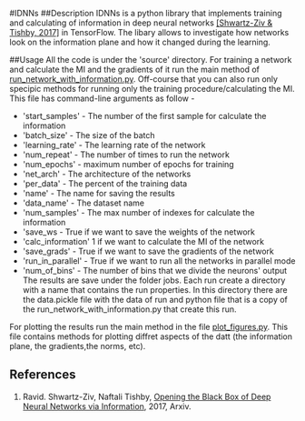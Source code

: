 #IDNNs
##Description
IDNNs is a python library that implements training and calculating of information in deep neural networks [\[Shwartz-Ziv & Tishby, 2017\]](#IDNNs) in TensorFlow. The libary allows to investigate how networks look on the information plane and how it changed during the learning.

##Usage
All the code is under the 'source' directory.
For training a network and calculate the MI and the gradients of it run the main method of [run_network_with_information.py](source/run_network_with_information.py).
Off-course that you can also run only specipic methods for running only the training procedure/calculating the MI.
This file has command-line arguments as follow - 
 - 'start_samples' - The number of the first sample for calculate the information
 - 'batch_size' - The size of the batch
 - 'learning_rate' - The learning rate of the network
 - 'num_repeat' - The number of times to run the network
 - 'num_epochs' - maximum number of epochs for training
 - 'net_arch' - The architecture of the networks
 - 'per_data' - The percent of the training data
 - 'name' - The name for saving the results
 - 'data_name' - The dataset name
 - 'num_samples' - The max number of indexes for calculate the information
 - 'save_ws - True if we want to save the weights of the network
 - 'calc_information' 1 if we want to calculate the MI of the network
 - 'save_grads' - True if we want to save the gradients of the network
 - 'run_in_parallel' - True if we want to run all the networks in parallel mode
 - 'num_of_bins' - The number of bins that we divide the neurons' output
The results are save under the folder jobs. Each run create a directory with a name that contains the run properties. In this directory there are the data.pickle file with the data of run and python file that is a copy of the run_network_with_information.py that create this run.

For plotting the results run the main method in the file [plot_figures.py](source/plot_figures.py). 
This file contains methods for plotting diffret aspects of the datt (the information plane, the gradients,the norms, etc).

## References

1. <a name="IDNNs"></a> Ravid. Shwartz-Ziv, Naftali Tishby, [Opening the Black Box of Deep Neural Networks via Information](https://arxiv.org/abs/1703.00810), 2017, Arxiv.
